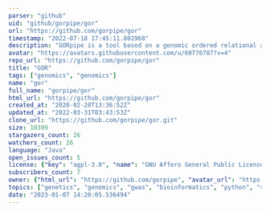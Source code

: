 ```yaml
---
parser: "github"
uid: "github/gorpipe/gor"
url: "https://github.com/gorpipe/gor"
timestamp: "2022-07-18 17:45:11.801968"
description: "GORpipe is a tool based on a genomic ordered relational architecture and allows analysis of large sets of genomic and phenotypic tabular data using declarative query language, in a parallel execution engine."
avatar: "https://avatars.githubusercontent.com/u/60776787?v=4"
repo_url: "https://github.com/gorpipe/gor"
title: "GOR"
tags: ["genomics", "genomics"]
name: "gor"
full_name: "gorpipe/gor"
html_url: "https://github.com/gorpipe/gor"
created_at: "2020-02-20T13:36:52Z"
updated_at: "2022-03-31T03:43:53Z"
clone_url: "https://github.com/gorpipe/gor.git"
size: 10399
stargazers_count: 26
watchers_count: 26
language: "Java"
open_issues_count: 5
license: {"key": "agpl-3.0", "name": "GNU Affero General Public License v3.0", "spdx_id": "AGPL-3.0", "url": "https://api.github.com/licenses/agpl-3.0", "node_id": "MDc6TGljZW5zZTE="}
subscribers_count: 7
owner: {"html_url": "https://github.com/gorpipe", "avatar_url": "https://avatars.githubusercontent.com/u/60776787?v=4", "login": "gorpipe", "type": "Organization"}
topics: ["genetics", "genomics", "gwas", "bioinformatics", "python", "software", "gor", "gorpipe", "vcf", "spark", "open-source", "scala", "java"]
date: "2023-01-07 14:20:05.536494"
---
```

